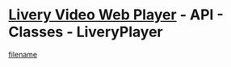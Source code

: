 # [Livery Video Web Player](../web-player.md) - API - Classes - LiveryPlayer <!-- {docsify-ignore-all} -->

[filename](//cdn.jsdelivr.net/npm/@liveryvideo/player@beta/dist/classes/LiveryPlayer.md ':include')
